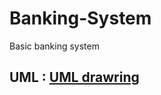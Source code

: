 # Banking-System
Basic banking system
## UML : [UML drawring](https://app.diagrams.net/#G1bCtNLCOIY995HfG_C2hYO8Tmipq_z1TT#%7B%22pageId%22%3A%22yj2dkhptcitfZ2ER5OGU%22%7D)
